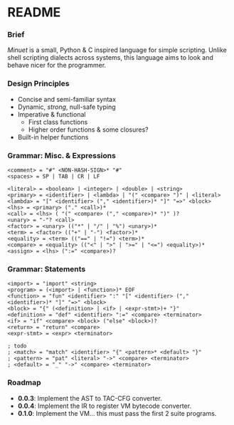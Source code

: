 # README

### Brief
_Minuet_ is a small, Python & C inspired language for simple scripting. Unlike shell scripting dialects across systems, this language aims to look and behave nicer for the programmer.

### Design Principles
 - Concise and semi-familiar syntax
 - Dynamic, _strong_, null-safe typing
 - Imperative & functional
    - First class functions
    - Higher order functions & some closures?
 - Built-in helper functions

### Grammar: Misc. & Expressions
```
<comment> = "#" <NON-HASH-SIGN>* "#"
<spaces> = SP | TAB | CR | LF

<literal> = <boolean> | <integer> | <double> | <string>
<primary> = <identifier> | <lambda> | "(" <compare> ")" | <literal>
<lambda> = "[" <identifier> ("," <identifier>)* "]" "=>" <block>
<lhs> = <primary> ("." <call>)*
<call> = <lhs> ( "(" <compare> ("," <compare>)* ")" )?
<unary> = "-"? <call>
<factor> = <unary> (("*" | "/" | "%") <unary>)*
<term> = <factor> (("+" | "-") <factor>)*
<equality> = <term> (("==" | "!=") <term>)*
<compare> = <equality> (("<" | ">" | ">=" | "<=") <equality>)*
<assign> = <lhs> (":=" <compare>)?
```

### Grammar: Statements
```
<import> = "import" <string>
<program> = (<import> | <function>)* EOF
<function> = "fun" <identifier> ":" "[" <identifier> ("," <identifier>)* "]" "=>" <block>
<block> = "{" (<definition> | <if> | <expr-stmt>)+ "}"
<definition> = "def" <identifier> ":=" <compare> <terminator>
<if> = "if" <compare> <block> ("else" <block>)?
<return> = "return" <compare>
<expr-stmt> = <expr> <terminator>

; todo
; <match> = "match" <identifier> "{" <pattern>* <default> "}"
; <pattern> = "pat" <literal> "->" <compare> <terminator>
; <default> = "_" "->" <compare> <terminator>
```

### Roadmap
 - **0.0.3**: Implement the AST to TAC-CFG converter.
 - **0.0.4**: Implement the IR to register VM bytecode converter.
 - **0.1.0**: Implement the VM... this must pass the first 2 suite programs.
